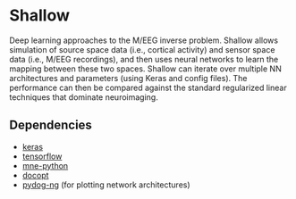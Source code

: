 
Shallow
=======

Deep learning approaches to the M/EEG inverse problem. Shallow allows 
simulation of source space data (i.e., cortical activity) and sensor space data
(i.e., M/EEG recordings), and then uses neural networks to learn the mapping 
between these two spaces. Shallow can iterate over multiple NN architectures 
and parameters (using Keras and config files). The performance can then be
compared against the standard regularized linear techniques that dominate
neuroimaging.

Dependencies
------------

- [keras](https://keras.io)
- [tensorflow](https://www.tensorflow.org)
- [mne-python](https://github.com/mne-tools/mne-python)
- [docopt](https://github.com/docopt/docopt)
- [pydog-ng](https://github.com/pydot/pydog-ng) (for plotting network architectures)

